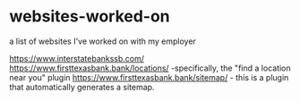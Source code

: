 # websites-worked-on
a list of websites I've worked on with my employer

https://www.interstatebankssb.com/ 
https://www.firsttexasbank.bank/locations/ -specifically, the "find a location near you" plugin
https://www.firsttexasbank.bank/sitemap/ - this is a plugin that automatically generates a sitemap.

